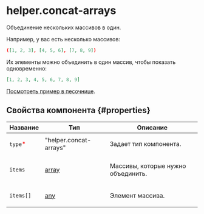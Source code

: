 # helper.concat-arrays

Объединение нескольких массивов в один.

Например, у вас есть несколько массивов:

```json
([1, 2, 3], [4, 5, 6], [7, 8, 9])
```

Их элементы можно объединить в один массив, чтобы показать одновременно:

```json
[1, 2, 3, 4, 5, 6, 7, 8, 9]
```

[Посмотреть пример в песочнице](https://clck.ru/QRfHv).

## Свойства компонента {#properties}

| Название                                 | Тип                                                                            | Описание                                  |
| ---------------------------------------- | ------------------------------------------------------------------------------ | ----------------------------------------- |
| `type`<span style="color: red">\*</span> | "helper.concat-arrays"                                                         | <p>Задает тип компонента.</p>             |
| `items`                                  | <a class="xref popup-link" href="../concepts/types.dita#types/array">array</a> | <p>Массивы, которые нужно объединить.</p> |
| `items[]`                                | <a class="xref popup-link" href="../concepts/types.dita#types/any">any</a>     | <p>Элемент массива.</p>                   |
